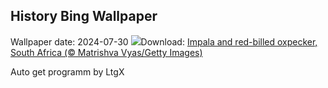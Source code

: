 ## History Bing Wallpaper
Wallpaper date: 2024-07-30
![](https://www.bing.com/th?id=OHR.ImpalaOxpecker_EN-GB9009594859_UHD.jpg&w=1000)Download: [Impala and red-billed oxpecker, South Africa (© Matrishva Vyas/Getty Images)](https://www.bing.com/th?id=OHR.ImpalaOxpecker_EN-GB9009594859_UHD.jpg)

Auto get programm by LtgX
